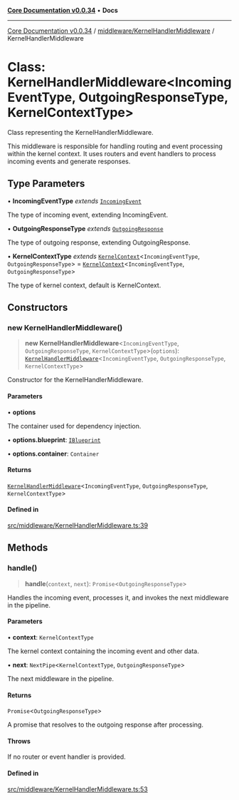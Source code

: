 [**Core Documentation v0.0.34**](../../../README.md) • **Docs**

***

[Core Documentation v0.0.34](../../../modules.md) / [middleware/KernelHandlerMiddleware](../README.md) / KernelHandlerMiddleware

# Class: KernelHandlerMiddleware\<IncomingEventType, OutgoingResponseType, KernelContextType\>

Class representing the KernelHandlerMiddleware.

This middleware is responsible for handling routing and event processing within the kernel context.
It uses routers and event handlers to process incoming events and generate responses.

## Type Parameters

• **IncomingEventType** *extends* [`IncomingEvent`](../../../events/IncomingEvent/classes/IncomingEvent.md)

The type of incoming event, extending IncomingEvent.

• **OutgoingResponseType** *extends* [`OutgoingResponse`](../../../events/OutgoingResponse/classes/OutgoingResponse.md)

The type of outgoing response, extending OutgoingResponse.

• **KernelContextType** *extends* [`KernelContext`](../../../definitions/interfaces/KernelContext.md)\<`IncomingEventType`, `OutgoingResponseType`\> = [`KernelContext`](../../../definitions/interfaces/KernelContext.md)\<`IncomingEventType`, `OutgoingResponseType`\>

The type of kernel context, default is KernelContext.

## Constructors

### new KernelHandlerMiddleware()

> **new KernelHandlerMiddleware**\<`IncomingEventType`, `OutgoingResponseType`, `KernelContextType`\>(`options`): [`KernelHandlerMiddleware`](KernelHandlerMiddleware.md)\<`IncomingEventType`, `OutgoingResponseType`, `KernelContextType`\>

Constructor for the KernelHandlerMiddleware.

#### Parameters

• **options**

The container used for dependency injection.

• **options.blueprint**: [`IBlueprint`](../../../definitions/type-aliases/IBlueprint.md)

• **options.container**: `Container`

#### Returns

[`KernelHandlerMiddleware`](KernelHandlerMiddleware.md)\<`IncomingEventType`, `OutgoingResponseType`, `KernelContextType`\>

#### Defined in

[src/middleware/KernelHandlerMiddleware.ts:39](https://github.com/stonemjs/core/blob/805ab978d87a028eb5ea9c9da928beb091ec1971/src/middleware/KernelHandlerMiddleware.ts#L39)

## Methods

### handle()

> **handle**(`context`, `next`): `Promise`\<`OutgoingResponseType`\>

Handles the incoming event, processes it, and invokes the next middleware in the pipeline.

#### Parameters

• **context**: `KernelContextType`

The kernel context containing the incoming event and other data.

• **next**: `NextPipe`\<`KernelContextType`, `OutgoingResponseType`\>

The next middleware in the pipeline.

#### Returns

`Promise`\<`OutgoingResponseType`\>

A promise that resolves to the outgoing response after processing.

#### Throws

If no router or event handler is provided.

#### Defined in

[src/middleware/KernelHandlerMiddleware.ts:53](https://github.com/stonemjs/core/blob/805ab978d87a028eb5ea9c9da928beb091ec1971/src/middleware/KernelHandlerMiddleware.ts#L53)
